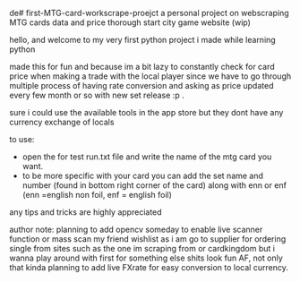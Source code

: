 de# first-MTG-card-workscrape-proejct
a personal project on webscraping MTG cards data and price thorough start city game website (wip)

hello, and welcome to my very first python project i made while learning python

made this for fun and because im a bit lazy to constantly check for card price when making a trade with the local player 
since we have to go through multiple process of having rate conversion and asking as price updated every few month or so
with new set release :p .

sure i could use the available tools in the app store but they dont have any currency exchange of locals


to use:
- open the for test run.txt file and write the name of the mtg card you want.
- to be more specific with your card you can add the set name and number (found in bottom right corner of the card)
  along with enn or enf (enn =english non foil, enf = english foil)

any tips and tricks are highly appreciated



author note: planning to add opencv someday to enable live scanner function or mass scan my friend wishlist as i am go to supplier for ordering single 
             from sites such as the one im scraping from or cardkingdom  but i wanna play around with first for something else
             shits look fun AF, not only that kinda planning to add live FXrate for easy conversion to local currency.
